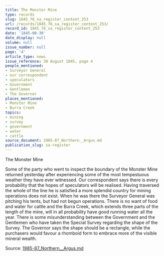 ```yaml
---
title: The Monster Mine
type: records
slug: 1845_76_sa_register_content_253
url: /records/1845_76_sa_register_content_253/
record_id: 1845_76_sa_register_content_253
date: '1845-08-30'
date_display: null
volume: null
issue_number: null
page: '4'
article_type: news
issue_reference: 30 August 1845, page 4
people_mentioned:
- Surveyor General
- our correspondent
- speculators
- Government
- Gentlemen
- The Governor
places_mentioned:
- Monster Mine
- Burra Creek
topics:
- mining
- survey
- government
- water
- cattle
source_document: 1985-87_Northern__Argus.md
publication_slug: sa-register
---
```


The Monster Mine

Some of the party who went to inspect the boundary of the Monster Mine returned yesterday after experiencing some of the most tempestuous weather they have ever witnessed.  Our correspondent says there is every probability that the hopes of speculators will be realised.  Having traversed the whole of the line he is satisfied a more splendid country for mining operations does not exist.  When he was there the Surveyor General was pitching his tents, but had not begun operations.  There is no want of food and water for cattle and the Burra Creek, which extends three parts of the length of the mine, will in all probability have good running water all the year.  There is some misunderstanding between the Government and the Gentlemen who have taken the Special Survey regarding the shape of the Survey.  The Governor says the shape should be a rectangle, while the purchasers would favour a rhomboid form to embrace more of the visible mineral wealth.

Source: [1985-87_Northern__Argus.md](/downloads/markdown/1985-87_Northern__Argus.md)
